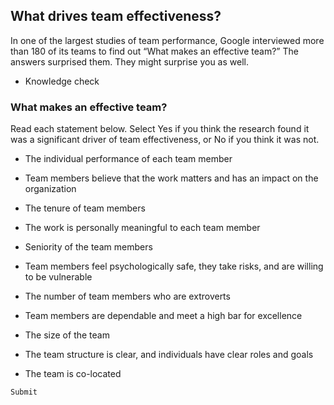 ## What drives team effectiveness?

In one of the largest studies of team performance, Google interviewed more than 180 of its teams to find out “What makes an effective team?” The answers surprised them. They might surprise you as well.

* Knowledge check

### What makes an effective team?

Read each statement below. Select Yes if you think the research found it was a significant driver of team effectiveness, or No if you think it was not.


+ The individual performance of each team member
		
+ Team members believe that the work matters and has an impact on the organization
		
+ The tenure of team members
		
+ The work is personally meaningful to each team member
		
+ Seniority of the team members
		
+ Team members feel psychologically safe, they take risks, and are willing to be vulnerable
		
+ The number of team members who are extroverts
		
+ Team members are dependable and meet a high bar for excellence
		
+ The size of the team
		
+ The team structure is clear, and individuals have clear roles and goals
		
+ The team is co-located
		
`Submit`
